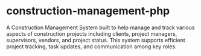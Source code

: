 # construction-management-php
A Construction Management System built to help manage and track various aspects of construction projects including clients, project managers, supervisors, vendors, and project status. This system supports efficient project tracking, task updates, and communication among key roles. 
